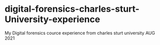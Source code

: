 # digital-forensics-charles-sturt-University-experience
My Digital forensics cource experience from charles sturt university AUG 2021

